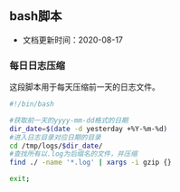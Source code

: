 ## bash脚本

- 文档更新时间：2020-08-17

### 每日日志压缩

这段脚本用于每天压缩前一天的日志文件。

```bash
#!/bin/bash

#获取前一天的yyyy-mm-dd格式的日期
dir_date=$(date -d yesterday +%Y-%m-%d)
#进入日志目录对应日期的目录
cd /tmp/logs/$dir_date/
#查找所有以.log为后缀名的文件，并压缩
find ./ -name '*.log' | xargs -i gzip {}

exit;
```

